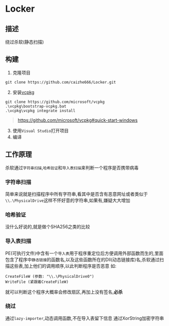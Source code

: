 # Locker

## 描述

绕过杀软(静态扫描)

## 构建

1. 克隆项目

```
git clone https://github.com/caizhe666/Locker.git
```

2. 安装[vcpkg](https://github.com/microsoft/vcpkg)

```
git clone https://github.com/microsoft/vcpkg
.\vcpkg\bootstrap-vcpkg.bat
.\vcpkg\vcpkg integrate install
```

> https://github.com/microsoft/vcpkg#quick-start-windows

3. 使用`Visual Studio`打开项目
4. 编译

## 工作原理

杀软通过`字符串扫描`,`哈希验证`和`导入表扫描`来判断一个程序是否携带病毒

### 字符串扫描

简单来说就是扫描程序中所有字符串,看其中是否含有恶意网址或者类似于`\\.\PhysicalDrive`这样不怀好意的字符串,如果有,嫌疑大大增加

### 哈希验证

没什么好说的,就是做个SHA256之类的比较

### 导入表扫描

PE(可执行文件)中含有一个`导入表`用于程序重定位后方便调用外部函数而生的,里面包含了程序中`静态链接`的函数名,以及这些函数所在的Dll(动态链接库)名,杀软通过扫描这些表,加上他们的调用顺序,以此判断程序是否恶意
如:

```
CreateFileW (参数: "\\.\PhysicalDrive0")
WriteFile (紧跟着CreateFileW)
```

就可以判断这个程序大概率会修改扇区,再加上没有签名,**必杀**

### 绕过

通过`lazy-importer`,动态调用函数,不在导入表留下信息
通过XorString加密字符串

